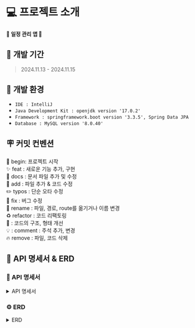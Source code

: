 
# 💻 프로젝트 소개
#### 📅 **일정 관리 앱** 📅

## 🚀 개발 기간
> 2024.11.13 - 2024.11.15


## 🌱 개발 환경
- `IDE : IntelliJ`
- `Java Development Kit : openjdk version '17.0.2'`
- `Framework : springframework.boot version '3.3.5', Spring Data JPA`
- `Database : MySQL version '8.0.40'`

## 🪧 커밋 컨벤션
🎉 begin: 프로젝트 시작 <br>
✨ feat : 새로운 기능 추가, 구현<br>
📝 docs : 문서 파일 추가 및 수정<br>
🔧 add :  파일 추가 & 코드 수정<br>
✏️ typos : 단순 오타 수정<br>
🐛 fix : 버그 수정<br>
🚚 rename : 파일, 경로, route를 옮기거나 이름 변경<br>
♻️ refactor : 코드 리팩토링<br>
🎨 : 코드의 구조, 형태 개선<br>
💡 : comment : 주석 추가, 변경<br>
🔥 remove : 파일, 코드 삭제<br>

## 📑 API 명세서 & ERD
### 📄 API 명세서
<details>
<summary>API 명세서</summary>
<br/>
</details>

### ️⚙️ ERD
<details>
<summary>ERD</summary>
</details>